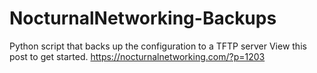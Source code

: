 # NocturnalNetworking-Backups
Python script that backs up the configuration to a TFTP server
View this post to get started.
https://nocturnalnetworking.com/?p=1203
